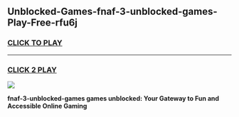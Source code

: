 
## Unblocked-Games-fnaf-3-unblocked-games-Play-Free-rfu6j
<h3>
<a href="https://premium76.site?title=fnaf-3-unblocked-games&ref=18A">CLICK TO PLAY</a></h3>
<hr>

<h3>
<a href="https://premium76.site?title=fnaf-3-unblocked-games&ref=18A">CLICK 2 PLAY</a>
  
</h3>

<a href="https://premium76.site?title=fnaf-3-unblocked-games&ref=18A"><img src="https://clearcache.store/games.png"></a>


**fnaf-3-unblocked-games games unblocked: Your Gateway to Fun and Accessible Online Gaming**
